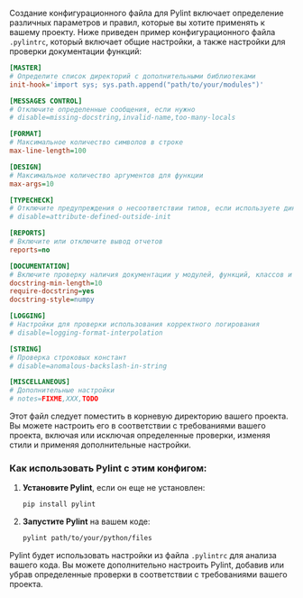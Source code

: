 Создание конфигурационного файла для Pylint включает определение различных параметров и правил, которые вы хотите применять к вашему проекту. Ниже приведен пример конфигурационного файла `.pylintrc`, который включает общие настройки, а также настройки для проверки документации функций:

```ini
[MASTER]
# Определите список директорий с дополнительными библиотеками
init-hook='import sys; sys.path.append("path/to/your/modules")'

[MESSAGES CONTROL]
# Отключите определенные сообщения, если нужно
# disable=missing-docstring,invalid-name,too-many-locals

[FORMAT]
# Максимальное количество символов в строке
max-line-length=100

[DESIGN]
# Максимальное количество аргументов для функции
max-args=10

[TYPECHECK]
# Отключите предупреждения о несоответствии типов, если используете динамическую типизацию
# disable=attribute-defined-outside-init

[REPORTS]
# Включите или отключите вывод отчетов
reports=no

[DOCUMENTATION]
# Включите проверку наличия документации у модулей, функций, классов и методов
docstring-min-length=10
require-docstring=yes
docstring-style=numpy

[LOGGING]
# Настройки для проверки использования корректного логирования
# disable=logging-format-interpolation

[STRING]
# Проверка строковых констант
# disable=anomalous-backslash-in-string

[MISCELLANEOUS]
# Дополнительные настройки
# notes=FIXME,XXX,TODO

```

Этот файл следует поместить в корневую директорию вашего проекта. Вы можете настроить его в соответствии с требованиями вашего проекта, включая или исключая определенные проверки, изменяя стили и применяя дополнительные настройки.

### Как использовать Pylint с этим конфигом:

1. **Установите Pylint**, если он еще не установлен:

   ```bash
   pip install pylint
   ```

2. **Запустите Pylint** на вашем коде:

   ```bash
   pylint path/to/your/python/files
   ```

Pylint будет использовать настройки из файла `.pylintrc` для анализа вашего кода. Вы можете дополнительно настроить Pylint, добавив или убрав определенные проверки в соответствии с требованиями вашего проекта.
